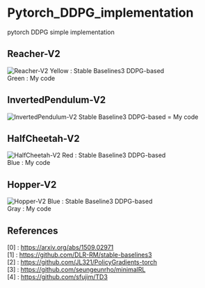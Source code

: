 # Pytorch_DDPG_implementation
pytorch DDPG simple implementation

## Reacher-V2
![Reacher-V2](https://user-images.githubusercontent.com/38174284/135717015-ccebf2b3-eb7f-45be-b9e4-0afd9ac6cf68.jpg)
Yellow : Stable Baselines3 DDPG-based  
Green : My code

## InvertedPendulum-V2
![InvertedPendulum-V2](https://user-images.githubusercontent.com/38174284/135717026-248c1d40-bee2-4d19-af97-b3317f759dab.jpg)
Stable Baseline3 DDPG-based = My code

## HalfCheetah-V2
![HalfCheetah-V2](https://user-images.githubusercontent.com/38174284/135717029-543fc672-efdd-4215-a712-97f9c4358dce.jpg)
Red : Stable Baseline3 DDPG-based  
Blue : My code

## Hopper-V2
![Hopper-V2](https://user-images.githubusercontent.com/38174284/135717032-d6359101-63cc-4865-a558-97ee5d9ef436.jpg)
Blue : Stable Baseline3 DDPG-based  
Gray : My code

## References
[0] : https://arxiv.org/abs/1509.02971  
[1] : https://github.com/DLR-RM/stable-baselines3  
[2] : https://github.com/JL321/PolicyGradients-torch  
[3] : https://github.com/seungeunrho/minimalRL  
[4] : https://github.com/sfujim/TD3  
